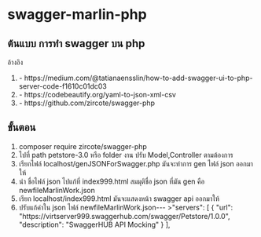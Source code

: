 # swagger-marlin-php
<h2>ต้นแบบ การทำ swagger บน php </h2>
อ้างอิง 
 <ol>
<li>- https://medium.com/@tatianaensslin/how-to-add-swagger-ui-to-php-server-code-f1610c01dc03
<li>- https://codebeautify.org/yaml-to-json-xml-csv 
<li>- https://github.com/zircote/swagger-php
 </ol>
<h2>ขั้นตอน  </h2>
<ol>
 <li>composer require zircote/swagger-php
 <li>ไปที่ path petstore-3.0 หรือ folder งาน ปรับ Model,Controller ตามต้องการ
 <li>เรียกไฟล์ localhost/genJSONForSwagger.php  มันจะทำการ gen ไฟล์ json ออกมาให้ 
 <li>นำ ชื่อไฟล์ json ไปแก้ที่ index999.html สมมุติชื่อ json ที่มัน gen คือ newfileMarlinWork.json
 <li> เรียก localhost/index999.html มันจะแสดงหน้า swagger api ออกมาให้
  <li>ปรับแก้ค่าใน json ไฟล์  newfileMarlinWork.json--- >"servers": [
        {
            "url": "https://virtserver999.swaggerhub.com/swagger/Petstore/1.0.0",
            "description": "SwaggerHUB API Mocking"
        }
    ],
 </ol>
 
